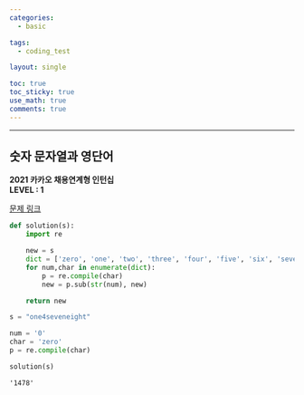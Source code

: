 ```yaml
---
categories:
  - basic

tags:
  - coding_test

layout: single

toc: true
toc_sticky: true
use_math: true
comments: true
---
```


---
## 숫자 문자열과 영단어

**2021 카카오 채용연계형 인턴십**  
**LEVEL : 1**

[문제 링크](https://programmers.co.kr/learn/courses/30/lessons/81301)


```python
def solution(s):
    import re

    new = s
    dict = ['zero', 'one', 'two', 'three', 'four', 'five', 'six', 'seven', 'eight', 'nine']
    for num,char in enumerate(dict):
        p = re.compile(char)
        new = p.sub(str(num), new)

    return new
```


```python
s = "one4seveneight"
```


```python
num = '0'
char = 'zero'
p = re.compile(char)
```


```python
solution(s)
```




    '1478'
